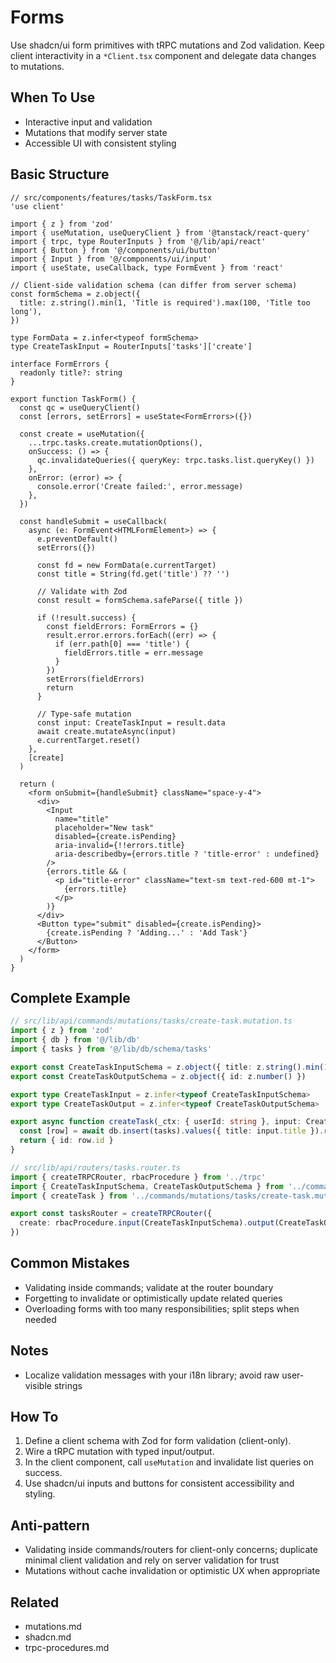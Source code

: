 # Forms

Use shadcn/ui form primitives with tRPC mutations and Zod validation. Keep client interactivity in a `*Client.tsx` component and delegate data changes to mutations.

## When To Use

- Interactive input and validation
- Mutations that modify server state
- Accessible UI with consistent styling

## Basic Structure

```tsx
// src/components/features/tasks/TaskForm.tsx
'use client'

import { z } from 'zod'
import { useMutation, useQueryClient } from '@tanstack/react-query'
import { trpc, type RouterInputs } from '@/lib/api/react'
import { Button } from '@/components/ui/button'
import { Input } from '@/components/ui/input'
import { useState, useCallback, type FormEvent } from 'react'

// Client-side validation schema (can differ from server schema)
const formSchema = z.object({
  title: z.string().min(1, 'Title is required').max(100, 'Title too long'),
})

type FormData = z.infer<typeof formSchema>
type CreateTaskInput = RouterInputs['tasks']['create']

interface FormErrors {
  readonly title?: string
}

export function TaskForm() {
  const qc = useQueryClient()
  const [errors, setErrors] = useState<FormErrors>({})

  const create = useMutation({
    ...trpc.tasks.create.mutationOptions(),
    onSuccess: () => {
      qc.invalidateQueries({ queryKey: trpc.tasks.list.queryKey() })
    },
    onError: (error) => {
      console.error('Create failed:', error.message)
    },
  })

  const handleSubmit = useCallback(
    async (e: FormEvent<HTMLFormElement>) => {
      e.preventDefault()
      setErrors({})

      const fd = new FormData(e.currentTarget)
      const title = String(fd.get('title') ?? '')

      // Validate with Zod
      const result = formSchema.safeParse({ title })

      if (!result.success) {
        const fieldErrors: FormErrors = {}
        result.error.errors.forEach((err) => {
          if (err.path[0] === 'title') {
            fieldErrors.title = err.message
          }
        })
        setErrors(fieldErrors)
        return
      }

      // Type-safe mutation
      const input: CreateTaskInput = result.data
      await create.mutateAsync(input)
      e.currentTarget.reset()
    },
    [create]
  )

  return (
    <form onSubmit={handleSubmit} className="space-y-4">
      <div>
        <Input
          name="title"
          placeholder="New task"
          disabled={create.isPending}
          aria-invalid={!!errors.title}
          aria-describedby={errors.title ? 'title-error' : undefined}
        />
        {errors.title && (
          <p id="title-error" className="text-sm text-red-600 mt-1">
            {errors.title}
          </p>
        )}
      </div>
      <Button type="submit" disabled={create.isPending}>
        {create.isPending ? 'Adding...' : 'Add Task'}
      </Button>
    </form>
  )
}
```

## Complete Example

```ts
// src/lib/api/commands/mutations/tasks/create-task.mutation.ts
import { z } from 'zod'
import { db } from '@/lib/db'
import { tasks } from '@/lib/db/schema/tasks'

export const CreateTaskInputSchema = z.object({ title: z.string().min(1) }).strict()
export const CreateTaskOutputSchema = z.object({ id: z.number() })

export type CreateTaskInput = z.infer<typeof CreateTaskInputSchema>
export type CreateTaskOutput = z.infer<typeof CreateTaskOutputSchema>

export async function createTask(_ctx: { userId: string }, input: CreateTaskInput) {
  const [row] = await db.insert(tasks).values({ title: input.title }).returning({ id: tasks.id })
  return { id: row.id }
}
```

```ts
// src/lib/api/routers/tasks.router.ts
import { createTRPCRouter, rbacProcedure } from '../trpc'
import { CreateTaskInputSchema, CreateTaskOutputSchema } from '../commands/mutations/tasks/create-task.mutation'
import { createTask } from '../commands/mutations/tasks/create-task.mutation'

export const tasksRouter = createTRPCRouter({
  create: rbacProcedure.input(CreateTaskInputSchema).output(CreateTaskOutputSchema).mutation(({ ctx, input }) => createTask(ctx, input)),
})
```

## Common Mistakes

- Validating inside commands; validate at the router boundary
- Forgetting to invalidate or optimistically update related queries
- Overloading forms with too many responsibilities; split steps when needed

## Notes

- Localize validation messages with your i18n library; avoid raw user-visible strings

## How To

1. Define a client schema with Zod for form validation (client-only).
2. Wire a tRPC mutation with typed input/output.
3. In the client component, call `useMutation` and invalidate list queries on success.
4. Use shadcn/ui inputs and buttons for consistent accessibility and styling.

## Anti-pattern

- Validating inside commands/routers for client-only concerns; duplicate minimal client validation and rely on server validation for trust
- Mutations without cache invalidation or optimistic UX when appropriate

## Related

- mutations.md
- shadcn.md
- trpc-procedures.md
